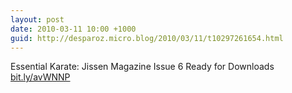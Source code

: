 ```yaml
---
layout: post
date: 2010-03-11 10:00 +1000
guid: http://desparoz.micro.blog/2010/03/11/t10297261654.html
---
```

Essential Karate: Jissen Magazine Issue 6 Ready for Downloads [bit.ly/avWNNP](http://bit.ly/avWNNP)
